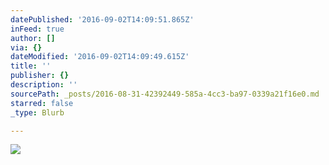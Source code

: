 ```yaml
---
datePublished: '2016-09-02T14:09:51.865Z'
inFeed: true
author: []
via: {}
dateModified: '2016-09-02T14:09:49.615Z'
title: ''
publisher: {}
description: ''
sourcePath: _posts/2016-08-31-42392449-585a-4cc3-ba97-0339a21f16e0.md
starred: false
_type: Blurb

---
```

![](https://the-grid-user-content.s3-us-west-2.amazonaws.com/e82b174b-bd0e-4114-8636-37c83628cdac.jpg)